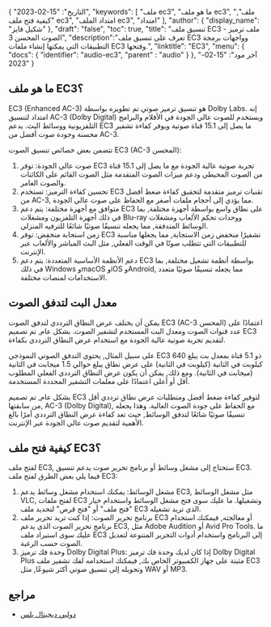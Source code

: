 {
"التاريخ": "15-02-2023",
  "keywords": [
"ملف ec3",
"ما هو ملف ec3",
"ملف",
"كيفية فتح ملف ec3",
"امتداد الملف ec3",
"امتداد"
],
  "author": {
"display_name": "شكيل فايز"
},
"draft": "false",
"toc": true,
"title": "تنسيق ملف EC3 - ملف ترميز الصوت المحسن 3",
  "description":"تعرف على تنسيق ملف EC3 وواجهات برمجة التطبيقات التي يمكنها إنشاء ملفات EC3 وفتحها.",
"linktitle": "EC3",
  "menu": {
    "docs": {
      "identifier": "audio-ec3",
"parent" : "audio"
}
},
"آخر مود": "15-02-2023"
}

## ما هو ملف EC3؟

EC3 (Enhanced AC-3) هو تنسيق ترميز صوتي تم تطويره بواسطة Dolby Labs. إنه امتداد لتنسيق AC-3 (Dolby Digital) ويستخدم للصوت عالي الجودة في الأفلام والبرامج التلفزيونية ووسائط البث. يدعم EC3 ما يصل إلى 15.1 قناة صوتية ويوفر كفاءة تشفير محسنة وجودة صوت أفضل من AC-3.

تتضمن بعض خصائص تنسيق الصوت EC3 (AC-3 المحسن):

1. صوت عالي الجودة: توفر EC3 تجربة صوتية عالية الجودة مع ما يصل إلى 15.1 قناة من الصوت المحيطي ودعم ميزات الصوت المتقدمة مثل الصوت القائم على الكائنات والصوت الغامر.
2. تحسين كفاءة الترميز: تستخدم EC3 تقنيات ترميز متقدمة لتحقيق كفاءة ضغط أفضل من AC-3, مما يؤدي إلى أحجام ملفات أصغر مع الحفاظ على صوت عالي الجودة.
3. متوافق مع أجهزة مختلفة: يتم دعم EC3 على نطاق واسع بواسطة أجهزة مختلفة, بما في ذلك أجهزة التلفزيون ومشغلات Blu-ray ووحدات تحكم الألعاب ومشغلات الوسائط المتدفقة, مما يجعله تنسيقًا صوتيًا شائعًا للترفيه المنزلي.
4. زمن استجابة منخفض: توفر EC3 تشفيرًا منخفض زمن الاستجابة, مما يجعلها مناسبة للتطبيقات التي تتطلب صوتًا في الوقت الفعلي, مثل البث المباشر والألعاب عبر الإنترنت.
5. دعم الأنظمة الأساسية المتعددة: يتم دعم EC3 بواسطة أنظمة تشغيل مختلفة, بما في ذلك Windows وmacOS وiOS وAndroid, مما يجعله تنسيقًا صوتيًا متعدد الاستخدامات لمنصات مختلفة.

## معدل البت لتدفق الصوت

يمكن أن يختلف عرض النطاق الترددي لتدفق الصوت EC3 (AC-3 المحسن) اعتمادًا على عدد قنوات الصوت ومعدل البت المستخدم لتشفير الصوت. بشكل عام, تم تصميم EC3 لتقديم تجربة صوتية عالية الجودة مع استخدام عرض النطاق الترددي بكفاءة.

على سبيل المثال, يحتوي التدفق الصوتي النموذجي EC3 ذو 5.1 قناة بمعدل بت يبلغ 640 كيلوبت في الثانية (كيلوبت في الثانية) على عرض نطاق يبلغ حوالي 1.5 ميجابت في الثانية (ميجابت في الثانية). ومع ذلك, يمكن أن يكون عرض النطاق الترددي الفعلي المطلوب أقل أو أعلى اعتمادًا على معلمات التشفير المحددة المستخدمة.

بشكل عام, تم تصميم EC3 لتوفير كفاءة ضغط أفضل ومتطلبات عرض نطاق ترددي أقل من سابقتها, AC-3 (Dolby Digital), مع الحفاظ على جودة الصوت العالية. وهذا يجعله تنسيقًا صوتيًا شائعًا لتدفق الوسائط, حيث تعد كفاءة عرض النطاق الترددي أمرًا بالغ الأهمية لتقديم صوت عالي الجودة عبر الإنترنت.

## كيفية فتح ملف EC3؟

لفتح ملف EC3, ستحتاج إلى مشغل وسائط أو برنامج تحرير صوت يدعم تنسيق EC3. فيما يلي بعض الطرق لفتح ملف EC3:

1. مشغل الوسائط: يمكنك استخدام مشغل وسائط يدعم EC3, مثل مشغل الوسائط VLC, لفتح ملفات EC3 وتشغيلها. ما عليك سوى فتح مشغل الوسائط واستخدام خيار "فتح ملف" أو "فتح قرص" لتحديد ملف EC3 الذي تريد تشغيله.
2. برنامج تحرير الصوت: إذا كنت تريد تحرير ملف EC3 أو معالجته, فيمكنك استخدام برنامج تحرير الصوت الذي يدعم EC3, مثل Adobe Audition أو Avid Pro Tools. ما عليك سوى استيراد ملف EC3 إلى البرنامج واستخدام أدوات التحرير المتنوعة لتعديل الصوت حسب الرغبة.
3. وحدة فك ترميز Dolby Digital Plus: إذا كان لديك وحدة فك ترميز Dolby Digital Plus مثبتة على جهاز الكمبيوتر الخاص بك, فيمكنك استخدامه لفك تشفير ملف EC3 وتحويله إلى تنسيق صوتي أكثر شيوعًا, مثل WAV أو MP3.

## مراجع
* [دولبي ديجيتال بلس](https://en.wikipedia.org/wiki/Dolby_Digital_Plus)

